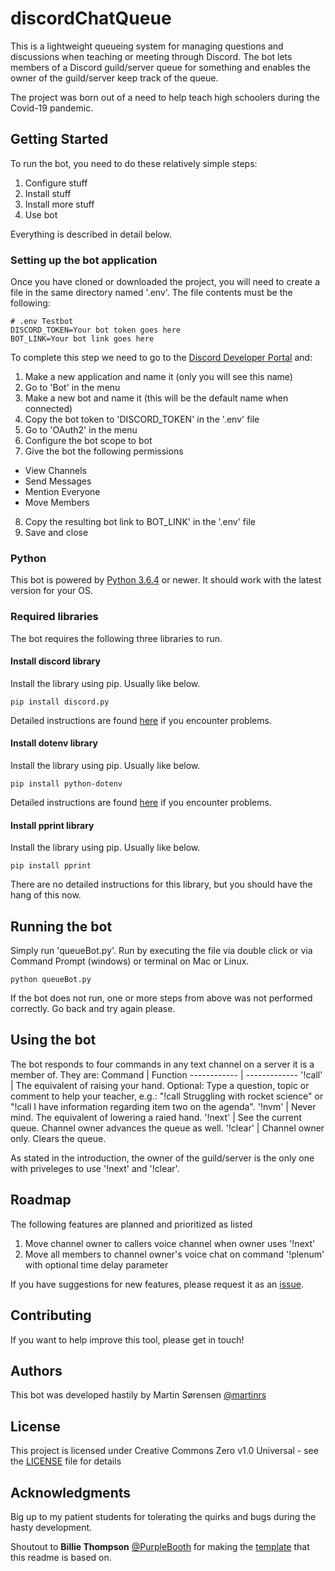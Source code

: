 # discordChatQueue

This is a lightweight queueing system for managing questions and discussions when teaching or meeting through Discord. The bot lets members of a Discord guild/server queue for something and enables the owner of the guild/server keep track of the queue.

The project was born out of a need to help teach high schoolers during the Covid-19 pandemic.

## Getting Started

To run the bot, you need to do these relatively simple steps:
1. Configure stuff
2. Install stuff
3. Install more stuff
4. Use bot

Everything is described in detail below.

### Setting up the bot application

Once you have cloned or downloaded the project, you will need to create a file in the same directory named '.env'. The file contents must be the following:
```
# .env Testbot
DISCORD_TOKEN=Your bot token goes here
BOT_LINK=Your bot link goes here
```

To complete this step we need to go to the [Discord Developer Portal](https://discordapp.com/developers/applications/) and:
1. Make a new application and name it (only you will see this name)
2. Go to 'Bot' in the menu
3. Make a new bot and name it (this will be the default name when connected)
4. Copy the bot token to 'DISCORD_TOKEN' in the '.env' file
5. Go to 'OAuth2' in the menu
6. Configure the bot scope to bot
7. Give the bot the following permissions
  - View Channels
  - Send Messages
  - Mention Everyone
  - Move Members
8. Copy the resulting bot link to BOT_LINK' in the '.env' file
9. Save and close

### Python

This bot is powered by [Python 3.6.4](https://www.python.org/downloads/) or newer. It should work with the latest version for your OS.

### Required libraries

The bot requires the following three libraries to run.

#### Install discord library
Install the library using pip. Usually like below.
```
pip install discord.py
```
Detailed instructions are found [here](https://pypi.org/project/discord.py/) if you encounter problems.

#### Install dotenv library
Install the library using pip. Usually like below.
```
pip install python-dotenv
```
Detailed instructions are found [here](https://pypi.org/project/python-dotenv/) if you encounter problems.

#### Install pprint library
Install the library using pip. Usually like below.
```
pip install pprint
```
There are no detailed instructions for this library, but you should have the hang of this now.

## Running the bot

Simply run 'queueBot.py'. Run by executing the file via double click or via Command Prompt (windows) or terminal on Mac or Linux.

```
python queueBot.py
```

If the bot does not run, one or more steps from above was not performed correctly. Go back and try again please.

## Using the bot

The bot responds to four commands in any text channel on a server it is a member of. They are:
Command | Function
------------ | -------------
'!call' | The equivalent of raising your hand. Optional: Type a question, topic or comment to help your teacher, e.g.: "!call Struggling with rocket science" or "!call I have information regarding item two on the agenda".
'!nvm' | Never mind. The equivalent of lowering a raied hand.
'!next' | See the current queue. Channel owner advances the queue as well.
'!clear' | Channel owner only. Clears the queue.

As stated in the introduction, the owner of the guild/server is the only one with priveleges to use '!next' and '!clear'.

## Roadmap

The following features are planned and prioritized as listed
1. Move channel owner to callers voice channel when owner uses '!next'
2. Move all members to channel owner's voice chat on command '!plenum' with optional time delay parameter

If you have suggestions for new features, please request it as an [issue](https://github.com/martinrs/discordQueueBot/issues).

## Contributing

If you want to help improve this tool, please get in touch!

## Authors

This bot was developed hastily by Martin Sørensen [@martinrs](https://github.com/martinrs)

## License

This project is licensed under Creative Commons Zero v1.0 Universal - see the [LICENSE](LICENSE) file for details

## Acknowledgments
Big up to my patient students for tolerating the quirks and bugs during the hasty development.

Shoutout to **Billie Thompson** [@PurpleBooth](https://github.com/PurpleBooth) for making the [template](https://gist.github.com/PurpleBooth/109311bb0361f32d87a2) that this readme is based on.
